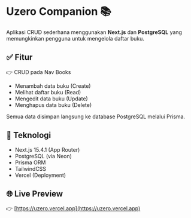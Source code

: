 # Uzero Companion 📚

Aplikasi CRUD sederhana menggunakan **Next.js** dan **PostgreSQL** yang memungkinkan pengguna untuk mengelola daftar buku.

## ✅ Fitur
👉 CRUD pada Nav Books
- Menambah data buku (Create)
- Melihat daftar buku (Read)
- Mengedit data buku (Update)
- Menghapus data buku (Delete)

Semua data disimpan langsung ke database PostgreSQL melalui Prisma.

## 🚀 Teknologi
- Next.js 15.4.1 (App Router)
- PostgreSQL (via Neon)
- Prisma ORM
- TailwindCSS
- Vercel (Deployment)

## 🌐 Live Preview
👉 [https://uzero.vercel.app](https://uzero.vercel.app)